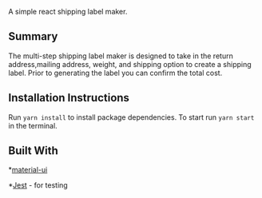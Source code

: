 A simple react shipping label maker. 

## Summary
The multi-step shipping label maker is designed to take in the return address,mailing address, weight, and shipping option to create a shipping label. Prior to generating the label you can confirm the total cost. 

## Installation Instructions
Run `yarn install` to install package dependencies.
To start run `yarn start` in the terminal.

## Built With
*[material-ui](https://material-ui.com)

*[Jest](https://jestjs.io/en/) - for testing
